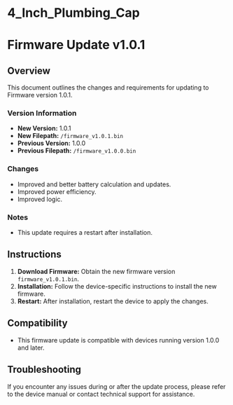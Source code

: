 # 4_Inch_Plumbing_Cap

# Firmware Update v1.0.1

## Overview

This document outlines the changes and requirements for updating to Firmware version 1.0.1.

### Version Information

- **New Version:** 1.0.1
- **New Filepath:** `/firmware_v1.0.1.bin`
- **Previous Version:** 1.0.0
- **Previous Filepath:** `/firmware_v1.0.0.bin`

### Changes

- Improved and better battery calculation and updates.
- Improved power efficiency.
- Improved logic.

### Notes

- This update requires a restart after installation.

## Instructions

1. **Download Firmware:** Obtain the new firmware version `firmware_v1.0.1.bin`.
2. **Installation:** Follow the device-specific instructions to install the new firmware.
3. **Restart:** After installation, restart the device to apply the changes.

## Compatibility

- This firmware update is compatible with devices running version 1.0.0 and later.

## Troubleshooting

If you encounter any issues during or after the update process, please refer to the device manual or contact technical support for assistance.